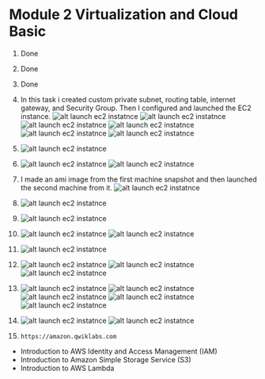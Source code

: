 # **Module 2 Virtualization and Cloud Basic**

1. Done
2. Done
3. Done
4. 
    In this task i created custom private subnet, routing table, internet gateway, and Security Group. Then I configured and launched the EC2 instance.
     ![alt launch ec2 instatnce](/m2/task2.2/images/4_1.png)
     ![alt launch ec2 instatnce](/m2/task2.2/images/4_2.png)
     ![alt launch ec2 instatnce](/m2/task2.2/images/4_3.png)
     ![alt launch ec2 instatnce](/m2/task2.2/images/4_4.png)
     ![alt launch ec2 instatnce](/m2/task2.2/images/4_5.png)
     ![alt launch ec2 instatnce](/m2/task2.2/images/4_6.png)
5.  ![alt launch ec2 instatnce](/m2/task2.2/images/5.png)
6.  ![alt launch ec2 instatnce](/m2/task2.2/images/6.png)
    ![alt launch ec2 instatnce](/m2/task2.2/images/6_1.png)
7. I made an ami image from the first machine snapshot and then launched the second machine from it.
    ![alt launch ec2 instatnce](/m2/task2.2/images/7.png)
8.  ![alt launch ec2 instatnce](/m2/task2.2/images/8.png)
9.  ![alt launch ec2 instatnce](/m2/task2.2/images/9.png)
10.  ![alt launch ec2 instatnce](/m2/task2.2/images/10.png)
     ![alt launch ec2 instatnce](/m2/task2.2/images/10_1.png)
11. ![alt launch ec2 instatnce](/m2/task2.2/images/11.png)
12. 
    ![alt launch ec2 instatnce](/m2/task2.2/images/12.png)
    ![alt launch ec2 instatnce](/m2/task2.2/images/12_1.png)
    ![alt launch ec2 instatnce](/m2/task2.2/images/12_2.png)
13. ![alt launch ec2 instatnce](/m2/task2.2/images/13.png)
    ![alt launch ec2 instatnce](/m2/task2.2/images/13_1.png)
    ![alt launch ec2 instatnce](/m2/task2.2/images/13_2.png)
    ![alt launch ec2 instatnce](/m2/task2.2/images/13_4.png)
    ![alt launch ec2 instatnce](/m2/task2.2/images/13_5.png)
14.
    ![alt launch ec2 instatnce](/m2/task2.2/images/14.png)
    ![alt launch ec2 instatnce](/m2/task2.2/images/14_1.png)

15. `https://amazon.qwiklabs.com`

+ Introduction to AWS Identity and Access Management (IAM)
+ Introduction to Amazon Simple Storage Service (S3) 
+ Introduction to AWS Lambda 
